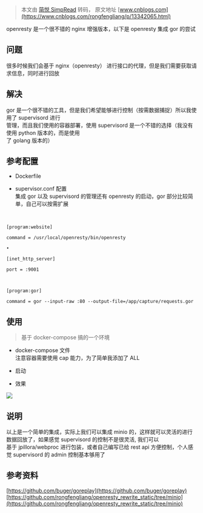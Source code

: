 > 本文由 [简悦 SimpRead](http://ksria.com/simpread/) 转码， 原文地址 [www.cnblogs.com](https://www.cnblogs.com/rongfengliang/p/13342065.html)

openresty 是一个很不错的 nginx 增强版本，以下是 openresty 集成 gor 的尝试

问题
--

很多时候我们会基于 nginx（openresty） 进行接口的代理，但是我们需要获取请求信息，同时进行回放

解决
--

gor 是一个很不错的工具，但是我们希望能够进行控制（按需数据捕捉）所以我使用了 supervisord 进行  
管理，而且我们使用的容器部署，使用 supervisord 是一个不错的选择（我没有使用 python 版本的，而是使用  
了 golang 版本的）

参考配置
----

*   Dockerfile

*   supervisor.conf 配置  
    集成 gor 以及 supervisord 的管理还有 openresty 的启动，gor 部分比较简单，自己可以按需扩展

 

```
[program:website]

```

```
command = /usr/local/openresty/bin/openresty

```

```
•

```

```
[inet_http_server]

```

```
port = :9001

```

```
​

```

```
[program:gor]

```

```
command = gor --input-raw :80 --output-file=/app/capture/requests.gor

```

使用
--

> 基于 docker-compose 搞的一个环境

*   docker-compose 文件  
    注意容器需要使用 cap 能力，为了简单我添加了 ALL

*   启动

*   效果

![](https://img2020.cnblogs.com/blog/562987/202007/562987-20200719233603966-1135877990.png)

说明
--

以上是一个简单的集成，实际上我们可以集成 minio 的，这样就可以灵活的进行数据回放了，如果感觉 supervisord 的控制不是很灵活, 我们可以  
基于 jpillora/webproc 进行包装，或者自己编写已给 rest api 方便控制，个人感觉 supervisord 的 admin 控制基本够用了

参考资料
----

[https://github.com/buger/goreplay](https://github.com/buger/goreplay)  
[https://github.com/rongfengliang/openresty_rewrite_static/tree/minio](https://github.com/rongfengliang/openresty_rewrite_static/tree/minio)